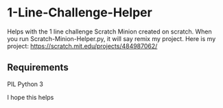 # 1-Line-Challenge-Helper
Helps with the 1 line challenge Scratch Minion created on scratch. When you run Scratch-Minion-Helper.py, it will say remix my project. Here is my project: https://scratch.mit.edu/projects/484987062/

## Requirements
PIL
Python 3

I hope this helps

